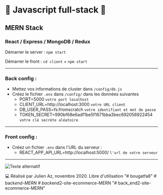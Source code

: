 # 🚀 Javascript full-stack 🚀
## MERN Stack
### React / Express / MongoDB / Redux

Démarrer le server : `npm start`

Démarrer le front : `cd client` + `npm start`

_____________________________

### Back config :

* Mettez vos informations de cluster dans `/config/db.js`
* Créez le fichier `.env` dans `/config/` dans les données suivantes
   - PORT=5000 `votre port localhost`
   - CLIENT_URL=http://localhost:3000 `votre URL client`
   - DB_USER_PASS=fs:fromscratch `votre identifiant et mot de passe`
   - TOKEN_SECRET=990bf68e6adf1be5f1671bba3bec692056922454 `votre clé secrète aléatoire`
_________________________
  
### Front config : 
* Créez un fichier `.env` dans l'URL du serveur :
   - REACT_APP_API_URL=http://localhost:5000/ `l'url de votre serveur`
_____________________________

![Texte alternatif](./client/public/img/screenshot.jpg "Capture d'écran")

  
💻 Réalisé par Julien Az, novembre 2020. Libre d'utilisation
"# bougatfa8" 
#   b a c k _ e n d - M E R N  
 #   b a c k _ e n d 2 - s i t e - e c o m m e r c e - M E R N  
 "# back_end2-site-ecommerce-MERN" 
